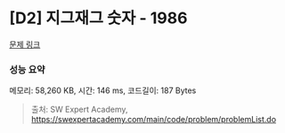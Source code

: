 # [D2] 지그재그 숫자 - 1986 

[문제 링크](https://swexpertacademy.com/main/code/problem/problemDetail.do?contestProbId=AV5PxmBqAe8DFAUq) 

### 성능 요약

메모리: 58,260 KB, 시간: 146 ms, 코드길이: 187 Bytes



> 출처: SW Expert Academy, https://swexpertacademy.com/main/code/problem/problemList.do